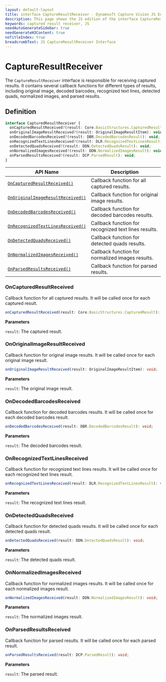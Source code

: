 ```yaml
---
layout: default-layout
title: interface CaptureResultReceiver - Dynamsoft Capture Vision JS Edition API Reference
description: This page shows the JS edition of the interface CaptureResultReceiver in Core Module.
keywords: captured result receiver, JS
needAutoGenerateSidebar: true
needGenerateH3Content: true
noTitleIndex: true
breadcrumbText: JS CaptureResultReceiver Interface
---
```


# CaptureResultReceiver

The `CaptureResultReceiver` interface is responsible for receiving captured results. It contains several callback functions for different types of results, including original image, decoded barcodes, recognized text lines, detected quads, normalized images, and parsed results.

## Definition

```typescript
interface CapturedResultReceiver {
  onCapturedResultReceived?(result: Core.BasicStructures.CapturedResult): void;
  onOriginalImageResultReceived?(result: OriginalImageResultItem): void;
  onDecodedBarcodesReceived?(result: DBR.DecodedBarcodesResult): void;
  onRecognizedTextLinesReceived?(result: DLR.RecognizedTextLinesResult):void;
  onDetectedQuadsReceived?(result: DDN.DetectedQuadsResult): void;
  onNormalizedImagesReceived?(result: DDN.NormalizedImagesResult): void;
  onParsedResultsReceived?(result: DCP.ParsedResult): void;
} 
```


| API Name                                                            | Description                                          |
| ------------------------------------------------------------------- | ---------------------------------------------------- |
| [`OnCapturedResultReceived()`](#oncapturedresultreceived)           | Callback function for all captured results.          |
| [`OnOriginalImageResultReceived()`](#onoriginalimageresultreceived) | Callback function for original image results.             |
| [`OnDecodedBarcodesReceived()`](#ondecodedbarcodesreceived)         | Callback function for decoded barcodes results.      |
| [`OnRecognizedTextLinesReceived()`](#onrecognizedtextlinesreceived) | Callback function for recognized text lines results. |
| [`OnDetectedQuadsReceived()`](#ondetectedquadsreceived)             | Callback function for detected quads results.        |
| [`OnNormalizedImagesReceived()`](#onnormalizedimagesreceived)       | Callback function for normalized images results.     |
| [`OnParsedResultsReceived()`](#onparsedresultsreceived)             | Callback function for parsed results.                |

### OnCapturedResultReceived

Callback function for all captured results. It will be called once for each captured result.

```typescript
onCapturedResultReceived(result: Core.BasicStructures.CapturedResult): void;
```

**Parameters**

`result`: The captured result.

### OnOriginalImageResultReceived

Callback function for original image results. It will be called once for each original image result.

```typescript
onOriginalImageResultReceived(result: OriginalImageResultItem): void;
```

**Parameters**

`result`: The original image result.

### OnDecodedBarcodesReceived

Callback function for decoded barcodes results. It will be called once for each decoded barcodes result.

```typescript
onDecodedBarcodesReceived(result: DBR.DecodedBarcodesResult): void;
```

**Parameters**

`result`: The decoded barcodes result.

### OnRecognizedTextLinesReceived

Callback function for recognized text lines results. It will be called once for each recognized text lines result.

```typescript
onRecognizedTextLinesReceived(result: DLR.RecognizedTextLinesResult): void;
```

**Parameters**

`result`: The recognized text lines result.

### OnDetectedQuadsReceived

Callback function for detected quads results. It will be called once for each detected quads result.

```typescript
onDetectedQuadsReceived(result: DDN.DetectedQuadsResult): void;
```

**Parameters**

`result`: The detected quads result.

### OnNormalizedImagesReceived

Callback function for normalized images results. It will be called once for each normalized images result.

```typescript
onNormalizedImagesReceived(result: DDN.NormalizedImagesResult): void;
```

**Parameters**

`result`: The normalized images result.

### OnParsedResultsReceived

Callback function for parsed results. It will be called once for each parsed result.

```typescript
onParsedResultsReceived(result: DCP.ParsedResult): void;
```

**Parameters**

`result`: The parsed result.
